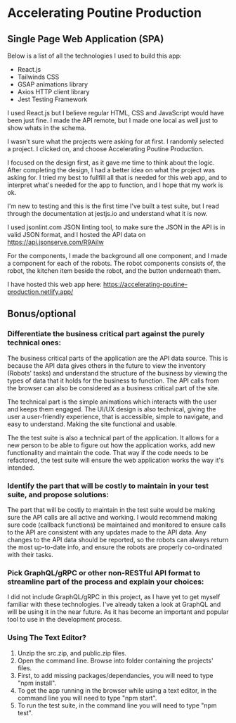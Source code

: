 # Accelerating Poutine Production

## Single Page Web Application (SPA)

Below is a list of all the technologies I used to build this app:

- React.js
- Tailwinds CSS
- GSAP animations library
- Axios HTTP client library
- Jest Testing Framework

I used React.js but I believe regular HTML, CSS and JavaScript would have been just fine. I made the API remote, but I made one local as well just to show whats in the schema.

I wasn't sure what the projects were asking for at first. I randomly selected a project. I clicked on, and choose Accelerating Poutine Production.

I focused on the design first, as it gave me time to think about the logic. After completing the design, I had a better idea on what the project was asking for. I tried my best to fullfill all that is needed for this web app, and to interpret what's needed for the app to function, and I hope that my work is ok.

I'm new to testing and this is the first time I've built a test suite, but I read through the documentation at jestjs.io and understand what it is now.

I used jsonlint.com JSON linting tool, to make sure the JSON in the API is in valid JSON format, and I hosted the API data on https://api.jsonserve.com/R9AiIw

For the components, I made the background all one component, and I made a component for each of the robots. The robot components consists of, the robot, the kitchen item beside the robot, and the button underneath them.

I have hosted this web app here: https://accelerating-poutine-production.netlify.app/

## Bonus/optional

### Differentiate the business critical part against the purely technical ones:

The business critical parts of the application are the API data source. This is because the API data gives others in the future to view the inventory (Robots' tasks) and understand the structure of the business by viewing the types of data that it holds for the business to function. The API calls from the browser can also be considered as a business critical part of the site.

The technical part is the simple animations which interacts with the user and keeps them engaged. The UI/UX design is also technical, giving the user a user-friendly experience, that is accessible, simple to navigate, and easy to understand. Making the site functional and usable.

The the test suite is also a technical part of the application. It allows for a new person to be able to figure out how the application works, add new functionality and maintain the code. That way if the code needs to be refactored, the test suite will ensure the web application works the way it's intended.

### Identify the part that will be costly to maintain in your test suite, and propose solutions:

The part that will be costly to maintain in the test suite would be making sure the API calls are all active and working. I would recommend making sure code (callback functions) be maintained and monitored to ensure calls to the API are consistent with any updates made to the API data. Any changes to the API data should be reported, so the robots can always return the most up-to-date info, and ensure the robots are properly co-ordinated with their tasks.

### Pick GraphQL/gRPC or other non-RESTful API format to streamline part of the process and explain your choices:

I did not include GraphQL/gRPC in this project, as I have yet to get myself familiar with these technologies. I've already taken a look at GraphQL and will be using it in the near future. As it has become an important and popular tool to use in the development process.

### Using The Text Editor? 
1. Unzip the src.zip, and public.zip files.
2. Open the command line. Browse into folder containing the projects' files.
3. First, to add missing packages/dependancies, you will need to type "npm install".
4. To get the app running in the browser while using a text editor, in the command line you will need to type "npm start".
5. To run the test suite, in the command line you will need to type "npm test".

